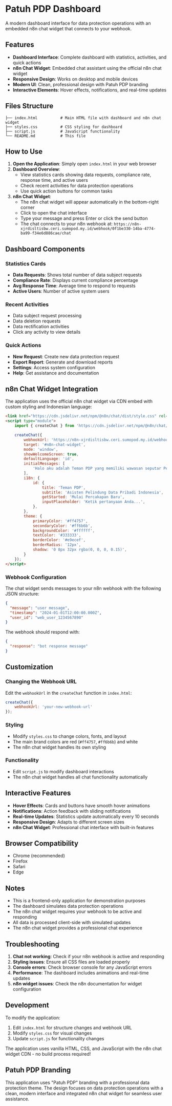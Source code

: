 # Patuh PDP Dashboard

A modern dashboard interface for data protection operations with an embedded n8n chat widget that connects to your webhook.

## Features

- **Dashboard Interface**: Complete dashboard with statistics, activities, and quick actions
- **n8n Chat Widget**: Embedded chat assistant using the official n8n chat widget
- **Responsive Design**: Works on desktop and mobile devices
- **Modern UI**: Clean, professional design with Patuh PDP branding
- **Interactive Elements**: Hover effects, notifications, and real-time updates

## Files Structure

```
├── index.html          # Main HTML file with dashboard and n8n chat widget
├── styles.css          # CSS styling for dashboard
├── script.js           # JavaScript functionality
└── README.md           # This file
```

## How to Use

1. **Open the Application**: Simply open `index.html` in your web browser
2. **Dashboard Overview**: 
   - View statistics cards showing data requests, compliance rate, response time, and active users
   - Check recent activities for data protection operations
   - Use quick action buttons for common tasks
3. **n8n Chat Widget**: 
   - The n8n chat widget will appear automatically in the bottom-right corner
   - Click to open the chat interface
   - Type your message and press Enter or click the send button
   - The chat connects to your n8n webhook at: `https://n8n-xjrdisltisbw.ceri.sumopod.my.id/webhook/0f1be330-14ba-4774-ba99-f34e6d886cae/chat`

## Dashboard Components

### Statistics Cards
- **Data Requests**: Shows total number of data subject requests
- **Compliance Rate**: Displays current compliance percentage
- **Avg Response Time**: Average time to respond to requests
- **Active Users**: Number of active system users

### Recent Activities
- Data subject request processing
- Data deletion requests
- Data rectification activities
- Click any activity to view details

### Quick Actions
- **New Request**: Create new data protection request
- **Export Report**: Generate and download reports
- **Settings**: Access system configuration
- **Help**: Get assistance and documentation

## n8n Chat Widget Integration

The application uses the official n8n chat widget via CDN embed with custom styling and Indonesian language:

```html
<link href="https://cdn.jsdelivr.net/npm/@n8n/chat/dist/style.css" rel="stylesheet" />
<script type="module">
    import { createChat } from 'https://cdn.jsdelivr.net/npm/@n8n/chat/dist/chat.bundle.es.js';

    createChat({
        webhookUrl: 'https://n8n-xjrdisltisbw.ceri.sumopod.my.id/webhook/0f1be330-14ba-4774-ba99-f34e6d886cae/chat',
        target: '#n8n-chat-widget',
        mode: 'window',
        showWelcomeScreen: true,
        defaultLanguage: 'id',
        initialMessages: [
            'Halo aku adalah Teman PDP yang memiliki wawasan seputar Pelindungan Data Pribadi di Indonesia, kamu boleh tanya apa aja seputar itu!'
        ],
        i18n: {
            id: {
                title: 'Teman PDP',
                subtitle: 'Asisten Pelindung Data Pribadi Indonesia',
                getStarted: 'Mulai Percakapan Baru',
                inputPlaceholder: 'Ketik pertanyaan Anda...',
            },
        },
        theme: {
            primaryColor: '#ff4757',
            secondaryColor: '#ff6b6b',
            backgroundColor: '#ffffff',
            textColor: '#333333',
            borderColor: '#e9ecef',
            borderRadius: '12px',
            shadow: '0 8px 32px rgba(0, 0, 0, 0.15)',
        }
    });
</script>
```

### Webhook Configuration

The chat widget sends messages to your n8n webhook with the following JSON structure:

```json
{
  "message": "user message",
  "timestamp": "2024-01-01T12:00:00.000Z",
  "user_id": "web_user_1234567890"
}
```

The webhook should respond with:

```json
{
  "response": "bot response message"
}
```

## Customization

### Changing the Webhook URL
Edit the `webhookUrl` in the `createChat` function in `index.html`:

```javascript
createChat({
    webhookUrl: 'your-new-webhook-url'
});
```

### Styling
- Modify `styles.css` to change colors, fonts, and layout
- The main brand colors are red (`#ff4757`, `#ff6b6b`) and white
- The n8n chat widget handles its own styling

### Functionality
- Edit `script.js` to modify dashboard interactions
- The n8n chat widget handles all chat functionality automatically

## Interactive Features

- **Hover Effects**: Cards and buttons have smooth hover animations
- **Notifications**: Action feedback with sliding notifications
- **Real-time Updates**: Statistics update automatically every 10 seconds
- **Responsive Design**: Adapts to different screen sizes
- **n8n Chat Widget**: Professional chat interface with built-in features

## Browser Compatibility

- Chrome (recommended)
- Firefox
- Safari
- Edge

## Notes

- This is a frontend-only application for demonstration purposes
- The dashboard simulates data protection operations
- The n8n chat widget requires your webhook to be active and responding
- All data is processed client-side with simulated updates
- The n8n chat widget provides a professional chat experience

## Troubleshooting

1. **Chat not working**: Check if your n8n webhook is active and responding
2. **Styling issues**: Ensure all CSS files are loaded properly
3. **Console errors**: Check browser console for any JavaScript errors
4. **Performance**: The dashboard includes animations and real-time updates
5. **n8n widget issues**: Check the n8n documentation for widget configuration

## Development

To modify the application:

1. Edit `index.html` for structure changes and webhook URL
2. Modify `styles.css` for visual changes  
3. Update `script.js` for functionality changes

The application uses vanilla HTML, CSS, and JavaScript with the n8n chat widget CDN - no build process required!

## Patuh PDP Branding

This application uses "Patuh PDP" branding with a professional data protection theme. The design focuses on data protection operations with a clean, modern interface and integrated n8n chat widget for seamless user assistance. 
